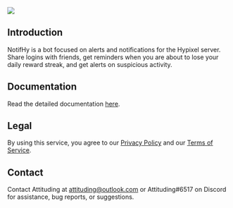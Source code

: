 [![](https://i.imgur.com/tltt0Si.png)](https://youtu.be/hY4h8CkSg8s, "Trailer")

## Introduction
NotifHy is a bot focused on alerts and notifications for the Hypixel server. Share logins with friends, get reminders when you are about to lose your daily reward streak, and get alerts on suspicious activity.

## Documentation
Read the detailed documentation [here](https://notifhy.attituding.live/ "Documentation").

## Legal
By using this service, you agree to our [Privacy Policy](https://notifhy.attituding.live/legal/privacy-policy/ "Privacy Policy") and our [Terms of Service](https://notifhy.attituding.live/legal/terms-of-service/ "Terms of Service").

## Contact
Contact Attituding at [attituding@outlook.com](mailto:attituding@outlook.com "attituding@outlook.com") or Attituding#6517 on Discord for assistance, bug reports, or suggestions.